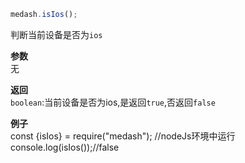 ```ts
medash.isIos();
```
判断当前设备是否为`ios`

**参数**  
无
  
**返回**   
`boolean`:当前设备是否为ios,是返回`true`,否返回`false`     
  
**例子**  
<me-embed>const {isIos} = require("medash");
//nodeJs环境中运行
console.log(isIos());//false</me-embed>
